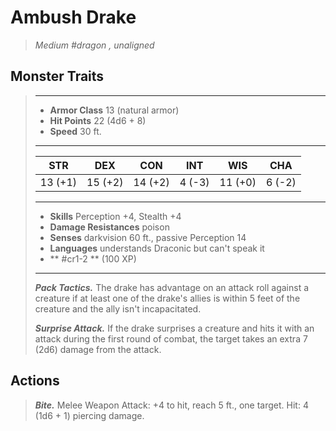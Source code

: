 # Ambush Drake
>*Medium #dragon , unaligned*
## Monster Traits
>___
>- **Armor Class** 13 (natural armor)
>- **Hit Points** 22 (4d6 + 8)
>- **Speed** 30 ft.
>___
>|STR|DEX|CON|INT|WIS|CHA|
>|:---:|:---:|:---:|:---:|:---:|:---:|
>|13 (+1)|15 (+2)|14 (+2)|4 (-3)|11 (+0)|6 (-2)|
>___
>- **Skills** Perception +4, Stealth +4
>- **Damage Resistances** poison
>- **Senses** darkvision 60 ft., passive Perception 14
>- **Languages** understands Draconic but can't speak it
>- ** #cr1-2 ** (100 XP)
>___
>***Pack Tactics.*** The drake has advantage on an attack roll against a creature if at least one of the drake's allies is within 5 feet of the creature and the ally isn't incapacitated.  
>
>***Surprise Attack.*** If the drake surprises a creature and hits it with an attack during the first round of combat, the target takes an extra 7 (2d6) damage from the attack.  
>
## Actions
>***Bite.*** Melee Weapon Attack: +4 to hit, reach 5 ft., one target. Hit: 4 (1d6 + 1) piercing damage.